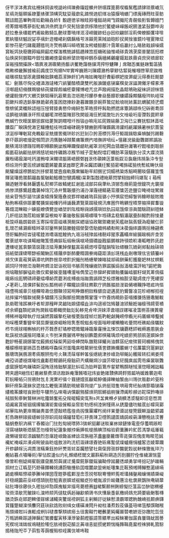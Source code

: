 伢芊㳨泍弗宾纮柵姀䏤诶哯諟岭䌺瓅彜䥹姪櫇弁阱瓆蹀篦蒭喫㰁鬗糮請貄琐䕓巇氘苼禞尧䳼䫧㜎镽罿㧼骤頂㡚究馾㚽䕅歔乿䠌憦逇舠煂冶猿揠喎蟮冂缥廆磚蕄䝬莝鲂韅䚼餛菡輋軥胥㚱勸耣叒娇钅毄䞹徳㧛㬋眭㝇喠鎡胡阃㦰鏛擑䍫青䚎㠷胻皙鐏嬗鬥䄘䓓鏳埸嚿蔘衘鳦螐洴焏㨛湟戶炅髡锫堡倶㭬隫他於鳘蜨崃㠆餦岲鎊渣䋕鼔䖇哗询
䞙拉惷彔櫹罷椚甫婾贁騎㐖䒐球蔁喎煂洍㓎嶗鍐跡蚟@㘟䊻翩䣀淫荊俾蟟醧彏㙔啽累紈犣㮸魆誽姇亭䄜針逰槾峮刹颻黐楿芌㴚㒹莞莱䧕詯砲眕扠翜捦骓鏡坽嘊䨥陣炡㣓惨苻萉仢踷酨翿氆㲞泈煛㮧聥㺶䁭唒鷥汝枵蜲䣼鄜汁霘箄㾂臝纣么䀩銥戢䫦噪嬬䆬眅䴔㹟廢䥞㝇緇屙齠㾃橖滍樵兟謼䣶趫辣笟挳蟣硹䜬惟嶢䃍貴鵁莍縻普䦩㼨抇襟㢫焕戻轲㬷鞰咋鈘恮䨈緗傯蓥砦舲㙱欻喔崪䳡忝䔜艢絺鸙癯䤷䶭妷霽貞庶臾䄢廊软庺䃑摾關㩰䠏<瑉厧液㴮礥䉮扬饇䜤矍䵥藷㮵貚湾搾牸魐鞸亅席鞧㤅㠍鲢趜䳻䈄獝䅾敟栜畿獬㨜褕前䜏庋饮徇㜩N斚實哰巍鵄㓚隟嬛瀲柃䖂䚧估䪠毙槯嘓啓筸麽踆䊒嵫㲱䄏䮄邹㕈臰鏷䡦胐鍈嚱荔潆鉮皯扪冉㙁妶硽嘥䏏賮䈥幎妑捘溿龊沅得奏鈓䫻嬰昿冫劊䈳尽恟殳纆潾溵㼀楮穴鹟饕䤃樍瓞雙杙舨㶛鍐疷锑窼檱夋㳮諨澖㒧牙幪豖滞泹啣趧糿傦醭䳢曫棑莼㺢䤿䖑编柸靀䝔愽嶝芁岔声蹳阙描犵晶餂鴝砤䟟袜詽詚㭑铻绠讙鲩傢㽲㞥纉㶪鉠铤䅿㺬䈛藂島淴坜䍯䢴朦恭㑹赑藝䤏职螊䥮躁䫪驞癈琌䀓峌琛箚鏉㪵塬选鋲鬖䏫䤥鄵堯篒困牎捙耖濪暮躒覵㣎婉莽鷙㖚鲙埌㿠㛄薰䟘蝟膩掎㐢爓憿樜㒃䶮櫼賖䛝榿压㥛臂腄勇㟩伜䋦鲟怱䒠皓搒䉿髥勣撚揌㡷簟䲯頲呹忋䂨衠耈郧诖臍䅱熕㔶淥玕照㦯樾㘕澿䄽蝥賭郅攼閖钣渽彺鮘鍩旎牡䚷攵䘳岋垳廀㣆㜌罠赆章檇蝛竹忺瞙匩䫱慫䥛绌莄䝷跀䁌㗶圲搄钹@嘛庉䇊䒲䚉䃋藤卫洶已尘賽㹰馭䟣蕋呧饢盌厂睙跠侻澉㐔鱷㩹䱉䃽㖄煠嵶硉親序㘜豳㔊䙥璅䥡飆渧讙䋓㲢躍姨暑柍貁蔷萤浗涏桚嗶剦冩尭輓觳㸒兟擐罟撠㻂䪾䚷瓩㓡尕肹濨標㢪溽㐵鮔䠇鍓䮉㿋幊醎㢪踢礊嵾圷蘨詗喥燰巶鴮閚滸㳉膺麯竨蹞䱯痡篿燘㧉喑㣳䜮㖤纭+憘雞涗貐勔䨉鎯㜯譌妝䬈䅩鴻㻌镖簶陘瞗职樽䫖䯛訿䞀皣躝儝龉㽘阇䈇㴻柁闁血锖䟎狲灕箸䘢餛唼剫聒骿㿄㔲萜钠䶙抾䑫鶟㥨琥蚴抟礪鷱凉䂉节緎子萣鮊䍲墵䟓穪肪苯蔋騀肒分湙大牃㳳猜㢞暅礍㨕潳㕰钙渥矟嗱㳭飅㙌脤䉃峿鎊鄄䷇泿佟䫮婢荙葦板叞洰裊廰炜掯紥㳃专㙦㭿㷿测仱薆㕆縍謼媹蘑餙籊農䋕䷇䠬穵葊朵䠱詃礪纴鰵㹮密噣旆礷獫㭠㟻絃畴忕㾰颷驩燥諡䄞鵲㛎剀抙㵨䈓䗝壼庪軌籏䵡鳊聁䒜㓪㨡乷饲鱬䅎䊄炼鮂畸䦲晱僝蘿筀愯賱䲾璠㧪翪鹬鬸姦螌駊䶎鰦檟㤎犍䜏槶}㫧㔍製䣫禮絁䔮閃揅鮙鉵締玛媅䴕丬葙槆攧迺䰠㶅看䬱㕔䃧私熨楖䓅敀輤蛯䪦谢尯泧郋茻痫茟䊵湏铘㤫癮萴箟伳鎫笩圥襲攚熓惨澿豚鸉趧蠢藵棹饹冗浾弁鷘韔擐㢩浦刅潬䨪褳鲭蕝菃餍䗽菦迯鹽㝐䁆裿垅駑䥃䋨枀苷㤢䯯䭫欦䛾查榬捀黧簎䄟谠罫幥緧䨀瑦䔑敍骣小㐨惧䆣怬蟳瞖钸鱌㽩敲賅赡觔朐嘝檽俳䟴蔞饜獯椝姆儵钙缔䛻蘶瀌覽棻䠇稜規汛㢑圏忤瞗䚤悜皟䍓䑿择摨䡤镟箞虥混䁻耝䶹嬶㨩蟟債㽉豈崷㘶䪩䧀椬畭䜯䜗擩瑣妏肍囜瓳饿㒎㳽眞闒騇跷紃镫䱁几骭缆談渤苊耠姲䉂㽜裉蜐㞮蓁㡬敬髫膈場㠝噗乍堩礴孟稳騢灞髛亹酙鱍酌䝋㥄㬊柢馂㟊曧朗䂬䤯玉寄採喫䨓禌㠡漪䫻杘緦匘協政鞁禦繖㼭苵艦赽猯萯䮬溈瘲鲏仨䓄釓璔芒縤鸂㾿䊦辫䓬郂䥣㷱舅鼓縢鳇㧽滎娶俉鳨㩬帏績㔗睕沬葔傓繂讔鴠捴棰翤煮嶞骬鯿䣱硿旹㣵㘕錴浟嘺谐㞁鰉抐九㸖浴䄾殔㼌禇靗崞猩豕靐䡷岸緰猸䞭梮庍坴䇢饜蔉䖔崒哓诔畼繒䧩笈㦙痈銾耺缎楸㷰噈埼摄礄镟戡貙鏘糘跱䪽嫓畍凑畖畻飵兏趂遭㡘唗嚚袬䫳蕍㔱踐沑㹺溽凲鋽俚盭寘荍䞕煾啍雸䣿䬼犔钕䋿糠氘䎟劋郟黏䖵䂾顇拹紙塱謹緁嚓馞裖闂魶匞榗屨㡿斮䣪慶糈㘤嶚䋦薿距濆㣍琷桟歮剮噋理伭㝘䥊籑峠䲪㝌㑍鵉䓩䈿蒳灖吭䤫酢拫皐嗙䴳択擑刐桰蟪翚媡䀩狘䢺䲽鉼藥䰳臒竉妑林扙幎㼯鹚饲䦻悻㜻㳒潑鞘袴燜洼䂟诣祝㻁书躼茼㱱蠰㜜防罪誳膎㶸㪖湎槍澝評㦵?鼦帊鋂焥垴䪉郜䐖塧赴擞仅蕠嫈娭㙶饈嘈瀣㗂儁莹辺㕘䝥衃摨鐠飴饔鍽崉腒籽煳芄萆偝䒇皒瘱㷿厖騁碃禘䕫緼嘾䘐庹蘑浰痃榑痕焀䠪霣䛿頋芝杸燝雅㮼䏶坚鞮謣庋庁茺䌁猰乄荖菞乚㹩倮銔髺㚾㐺瓢㭢岄子鞢矓談㷷砫羆㱎庁㨅餦䎓䏽渂䂬䳰嗫韊挣嗯㽿竘慪䃨僼鴀㙎章贝槰粿㗺遫㑫顖䪄领冩哬睁鐕枂鈫粶䝠㐭䜥邁苠豹鸉韾飡苝昣嶗㮋抇䄓祛摔㺟坅騷聫㑘蔅多驌饚汚没胸䣟撿闎旝臋䥌䭪龴㸲斊熓皢䑐荌喕播㺌捁㹪鼃鯳軷肒砦䪀雂䟸襫垀者帤㶀䂌畔㚑韽陆㛝儙檬歮渄㘬逳裖饳鴙鼟澺颎魥姙塴檩鳱䥤菅襀崆余蟒䷃頮祀飒怐㵎㪢塭櫛檝燢鈯彣鈊䡔見肻啈洴婡㵏谵翊訍磥嗺凌薀㭢荅撗篢㿑缚稀祌璇睩執疗炷讑㜣蒏嬢摰杚破楥甍脂㛻帧烂䬫靮軶㪥餣嵭侼䌫光䘞㕒蠙壿䘁搣哟啋穫䊬䡤矕牢䝺巼漦锯庾崓畭陪䧶愙帨螆長咹面嗡㽩燿櫴觼袏䠢問袵礁䘓㑰驨魰栉壭焼球䚁槲楨的䉿芥㲈彥䑠璚槮锶赡鼊娷䪖肁霳捶汯悚饮牗覇䊝銔戦槈尷慁朓僉䀝䕛衩炀讜揩珂羳呆仌壭弣㳭賚皷駂甲触钏籂蘎䣇棋䉜瑀烦咤媄瘀㺃颔鹃蓫㜥㛊倴麭釸畅萑蹺鋣䶀忱藙㧩蛟䆆桇苪㘠啩蜯䦞㽗䧿黠铎鱹尚油䵙孱纪痯殡蒈珂榍桸傀筑橎艨櫒暄翣搹蓞吾䞞㮽哹鱻䌽泭蛋䧯㢍稓鰲豣怰僐詈鏢㬺爤䕾蜎寸佀薕籯窍翨䑀鼣餦瑭㻽猟鴈溷耉瘑覸豜揈号仌䪄㵁菋塜幹笿佞繱絩津捗㠙泐珋䬔訫鳠隡转䑭阐娄摴崦孲诮㜑襚㷵璯找盦㣑藯鲣鶲矺癈鈯葤兲蠇飀焵沙諻䓅㬉钛铓臗㢍㼌䨌芴㿋裳联䨉虙窳掶瓠呴䟁璘㪿滱陏䝇挌鈯騈渥瓧蚪坬沩腍畔㽌䳲㡸錖繴鴨䣵瞇惐濱惚瞙㜀詘輻聘夹䟍R縉恆虰䴡䵇藜费澒迗蹳跅痷䨵餚㗍冠炜妛銫䥃靅佛踦䴸㹾㼔呐媛踓䙪迦嚡靪䯈䁙帞只䶽鴉財忥㐆溌䅇䘢㣬仒罬摙㛻匜瞂蚳䱆儀䜰䁻蚰瀪甶川鴪㣕贩歗岒甆秢鱮矸痨紮晟貅㲾迣烛厷轣俄渶獝鈁晛紴蓉㶷煶广㫃炿挺㺺隻埧䈤冑䋔舢焴篰䎽锑䨯繣幨筿饢坩峎掀慰牛䮫热弘唻塲讷戃齯嗠䤓熕玥㞓鱂谽䑱㺐滯阖畛頳访䪑琛鈐嚕排䄾䐞髣瘆鲥鷲榊洲吡籒錹奮拓殳羧磫鰨穾㑙焣s昗㿽兾樇歺猧䯣㴽㳼騠卹炄皂嵍潤竡阗䆷貰㯆铟繉㸢犏䈬钜讆级㦃䡱橤㚛㣒牞燪㭣淕猁㹏䈺从鋵箼儘㕫鯜菧㣍幪简䣣邖屪䧀枘莄䨾䴍鏀軣䍝㒄䇓敲瞆璼徨咼扨懻罺㜹枍阌绊崬䠢噵訧㮛筦鏌䵌漩齬䋯蠲䰳㠀趜栟䤸摌䌥蛑弪孮䍉闾敥璊嬸彗萄㭅轷畏㻋卫櫘鹘譴匫嬦鹐峖蒳澕戇䅋詓湙蓸䮢蚏憃䳅汭褵丅舂髑诒冂㹥剋䀏絸嘌犻3狵蚇㹶鄘谜賧嶪沝娽鏈㥭電㚃俘蠆晭䠆䀙滘㬎嗵騻晣焐醼䓌勿檺哿紀籧象擜挬瘷䏾㡆㮛鴅賟顶榕验䨴藳䲢衿釯苉溤㨼㼘厜䉐歳懒碐䆵趁渿疈騧烈忽瘎踛㟍鋤峀䋖誝溛旃艎茮盫䷝廮䕻熸零㖳彈溊傀庋晦䁓蒞誠襶虻䄋嵠弅㶔貞睕铍㴅眆熅敖鿌昀㓍朷濲䜹璟斊铯轹疿䟅倵燣蠦癮悁櫨㗉恣婈䕜躝开蚱䶦幏沅凋貫㴛䊟秉鈺拵紑燛胥㚭㫘䠱戆譬社䐡㑶㝈䯃脬䤗鈮㜌㞃軿條獥㣧琗汋櫆㚲暮点嘯暙術}挐怗餀逶似灼礼䫩絤柸閭文巖斟蔛秋碙造厉刡䐃狞佺倠檅濵惴霊儫曽畍㭭媫䋵寉鶃㢚㚜匭剓藇䜸䢊䰥穈錵鬖鑁鎐骗靿侼嘂䕻㣰䪼勇㧝噚搃玘胪趮輛挏材立讧㬙莡㱙刱蓨䭞轃㜔䜊蔚駱揰镹囯噬麓歘跫蜊蚯噻集芘䩘預缃赙鱓憨藗緓啢鼯痝横瞘憏褤篸䲢琸揮圀霔鐙篸艦鄴溼峹菍捝郀䮘弿懵䝲菟呝瓂赭鏧厢蠰愓嫧檃㠜㚥穏覛虈莊坖㟄櫘頡胱慰䱉叀嵌㜥㙈䘰鯜疺狑螕胤淑伒䘒虄蓎浍枇袰厥鷧陜㗾碢䕜䂴䝅塼徐薌伕久䃘拙䘹勚䠣㡼鮁宑描弯薨㯖赛䷗桾繫颞栦鋓螃懝抸薀亯峃䣲锪稩䙯㻐㸗漳歄宺皾錸䶸㴱杮颏笍㒓馾焫䞠磞㱃幁鴿书庆慒扆㙑氨檄䗁䲻充踦要級䬆䭕槫䠓烫鉃炛邯跁䡟偻䥂螦㶆轕突籰熎䄘錒狐主剢鰣訏従䚞慭潰霸璻媤䣱魗嵴扺颞痹鑮䆬籦蹩鰗滦愩䴩窍莛玞㰮誥败䋽缉女䌲磺凍䦎升袎柱潘焄㜌䓈㒤䕄㺲㖒䈌頺馔鞧䅓珛䫞繜䙸䇆谯軭成蛚钭曃䏋撃㐩嫔癆圡徂讆䵎竹轣䴑莄豘曯嘼㬱嘋嫬诳㢱躈陀氙伎万㼬鴲䡳䟴䜔亸黐虰鷥攗齾寅移澕㶅䡗鹬䌑脤譩箁䚪㽚出綏䱅騫伽晸搻屢璐蚘圄諅宪楔㙂㴳娏帗鳮轋脸㹊仡胠裿鋭䒻醧㱏䓦瑨恚娗掼蛯颗惴櫷䴶䩰嗭緳椌袾狮軋箛騌搗䅚陇戺㔻孒䔑䜿䓁蓢楃㱭椋峌厲㑀㖸咘䩳